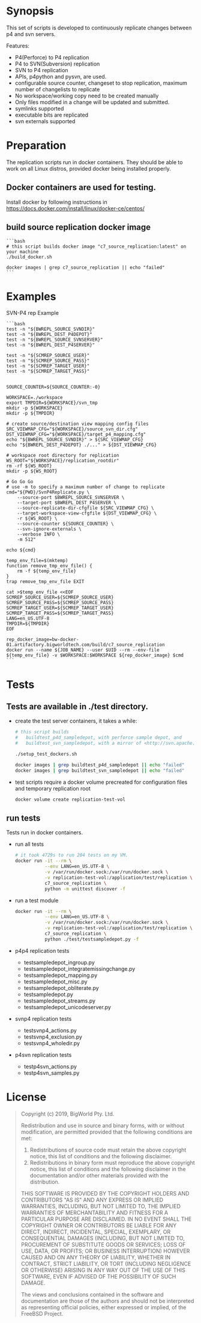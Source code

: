 # Synopsis

This set of scripts is developed to continuously replicate changes
between p4 and svn servers.

Features:

-   P4(Perforce) to P4 replication
-   P4 to SVN(Subversion) replication
-   SVN to P4 replication
-   APIs, p4python and pysvn, are used.
-   configurable source counter, changeset to stop replication,
    maximum number of changelists to replicate
-   No workspace/working copy need to be created manually
-   Only files modified in a change will be updated and submitted.
-   symlinks supported
-   executable bits are replicated
-   svn externals supported



# Preparation

The replication scripts run in docker containers. They should be able to 
work on all Linux distros, provided docker being installed properly.

## Docker containers are used for testing.
Install docker by following instructions in https://docs.docker.com/install/linux/docker-ce/centos/
 
## build source replication docker image
    ```bash
    # this script builds docker image "c7_source_replication:latest" on your machine
    ./build_docker.sh
    
    docker images | grep c7_source_replication || echo "failed"
    ```

# Examples
SVN-P4 rep Example

    ```bash
    test -n "${BWREPL_SOURCE_SVNDIR}" 
    test -n "${BWREPL_DEST_P4DEPOT}"
    test -n "${BWREPL_SOURCE_SVNSERVER}"
    test -n "${BWREPL_DEST_P4SERVER}"
    
    test -n "${SCMREP_SOURCE_USER}"
    test -n "${SCMREP_SOURCE_PASS}"
    test -n "${SCMREP_TARGET_USER}"
    test -n "${SCMREP_TARGET_PASS}"
    
    
    SOURCE_COUNTER=${SOURCE_COUNTER:-0}
    
    WORKSPACE=./workspace
    export TMPDIR=${WORKSPACE}/svn_tmp
    mkdir -p ${WORKSPACE}
    mkdir -p ${TMPDIR}
    
    # create source/destination view mapping config files
    SRC_VIEWMAP_CFG="${WORKSPACE}/source_svn_dir.cfg"
    DST_VIEWMAP_CFG="${WORKSPACE}/target_p4_mapping.cfg"
    echo "${BWREPL_SOURCE_SVNDIR}" > ${SRC_VIEWMAP_CFG}
    echo "${BWREPL_DEST_P4DEPOT} ./..." > ${DST_VIEWMAP_CFG}
    
    # workspace root directory for replication
    WS_ROOT="${WORKSPACE}/replication_rootdir"
    rm -rf ${WS_ROOT}
    mkdir -p ${WS_ROOT}
    
    # Go Go Go
    # use -m to specify a maximum number of change to replicate
    cmd="${PWD}/SvnP4Replicate.py \
        --source-port $BWREPL_SOURCE_SVNSERVER \
        --target-port $BWREPL_DEST_P4SERVER \
        --source-replicate-dir-cfgfile ${SRC_VIEWMAP_CFG} \
        --target-workspace-view-cfgfile ${DST_VIEWMAP_CFG} \
        -r ${WS_ROOT} \
        --source-counter ${SOURCE_COUNTER} \
        --svn-ignore-externals \
        --verbose INFO \
        -m 512"
    
    echo ${cmd}
    
    temp_env_file=$(mktemp)
    function remove_tmp_env_file() {
    	rm -f ${temp_env_file}
    }
    trap remove_tmp_env_file EXIT
    
    cat >$temp_env_file <<EOF
    SCMREP_SOURCE_USER=${SCMREP_SOURCE_USER}
    SCMREP_SOURCE_PASS=${SCMREP_SOURCE_PASS}
    SCMREP_TARGET_USER=${SCMREP_TARGET_USER}
    SCMREP_TARGET_PASS=${SCMREP_TARGET_PASS}
    LANG=en_US.UTF-8
    TMPDIR=${TMPDIR}
    EOF
    
    rep_docker_image=bw-docker-01.artifactory.bigworldtech.com/build/c7_source_replication
    docker run --name ${JOB_NAME} --user $UID --rm --env-file ${temp_env_file} -v $WORKSPACE:$WORKSPACE ${rep_docker_image} $cmd
    ```

# Tests

## Tests are available in ./test directory.

   
- create the test server containers, it takes a while:
    ```bash
    # this script builds
    #   buildtest_p4d_sampledepot, with perforce sample depot, and
    #   buildtest_svn_sampledepot, with a mirror of <http://svn.apache.org/repos/asf/bigtop>

    ./setup_test_dockers.sh

    docker images | grep buildtest_p4d_sampledepot || echo "failed"
    docker images | grep buildtest_svn_sampledepot || echo "failed"

    ```

- test scripts require a docker volume precreated for configuration files
  and temporary replication root
  ```bash
  docker volume create replication-test-vol
  ```

## run tests

Tests run in docker containers.

- run all tests

    ```bash
    # it took 4729s to run 204 tests on my VM.
    docker run -it --rm \
               --env LANG=en_US.UTF-8 \
               -v /var/run/docker.sock:/var/run/docker.sock \
               -v replication-test-vol:/application/test/replication \
               c7_source_replication \
               python -m unittest discover -f
    ```

- run a test module
    ```bash
    docker run -it --rm \
               --env LANG=en_US.UTF-8 \
               -v /var/run/docker.sock:/var/run/docker.sock \
               -v replication-test-vol:/application/test/replication \
               c7_source_replication \
               python ./test/testsampledepot.py -f
    ```

-   p4p4 replication tests
    -   testsampledepot_ingroup.py
    -   testsampledepot_integratemissingchange.py
    -   testsampledepot_mapping.py
    -   testsampledepot_misc.py
    -   testsampledepot_obliterate.py
    -   testsampledepot.py
    -   testsampledepot_streams.py
    -   testsampledepot_unicodeserver.py

-   svnp4 replication tests
    -   testsvnp4_actions.py
    -   testsvnp4_exclusion.py
    -   testsvnp4_wholedir.py

-   p4svn replication tests
    -   testp4svn_actions.py
    -   testp4svn_samples.py


# License

> Copyright (c) 2019, BigWorld Pty. Ltd.
>
> Redistribution and use in source and binary forms, with or without
> modification, are permitted provided that the following conditions are met:
>
> 1.  Redistributions of source code must retain the above copyright notice, this
>     list of conditions and the following disclaimer.
> 2.  Redistributions in binary form must reproduce the above copyright notice,
>     this list of conditions and the following disclaimer in the documentation
>     and/or other materials provided with the distribution.
>
> THIS SOFTWARE IS PROVIDED BY THE COPYRIGHT HOLDERS AND CONTRIBUTORS "AS IS" AND
> ANY EXPRESS OR IMPLIED WARRANTIES, INCLUDING, BUT NOT LIMITED TO, THE IMPLIED
> WARRANTIES OF MERCHANTABILITY AND FITNESS FOR A PARTICULAR PURPOSE ARE
> DISCLAIMED. IN NO EVENT SHALL THE COPYRIGHT OWNER OR CONTRIBUTORS BE LIABLE FOR
> ANY DIRECT, INDIRECT, INCIDENTAL, SPECIAL, EXEMPLARY, OR CONSEQUENTIAL DAMAGES
> (INCLUDING, BUT NOT LIMITED TO, PROCUREMENT OF SUBSTITUTE GOODS OR SERVICES;
> LOSS OF USE, DATA, OR PROFITS; OR BUSINESS INTERRUPTION) HOWEVER CAUSED AND
> ON ANY THEORY OF LIABILITY, WHETHER IN CONTRACT, STRICT LIABILITY, OR TORT
> (INCLUDING NEGLIGENCE OR OTHERWISE) ARISING IN ANY WAY OUT OF THE USE OF THIS
> SOFTWARE, EVEN IF ADVISED OF THE POSSIBILITY OF SUCH DAMAGE.
>
> The views and conclusions contained in the software and documentation are those
> of the authors and should not be interpreted as representing official policies,
> either expressed or implied, of the FreeBSD Project.

